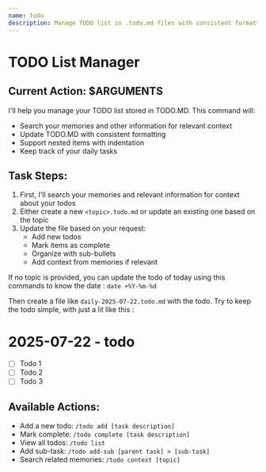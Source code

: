 ```yaml
---
name: todo
description: Manage TODO list in .todo.md files with consistent formatting and daily memory search
---
```


# TODO List Manager

## Current Action: $ARGUMENTS

I'll help you manage your TODO list stored in TODO.MD. This command will:

- Search your memories and other information for relevant context
- Update TODO.MD with consistent formatting
- Support nested items with indentation
- Keep track of your daily tasks

## Task Steps:

1. First, I'll search your memories and relevant information for context about your todos
2. Either create a new `<topic>.todo.md` or update an existing one based on the topic
3. Update the file based on your request:
   - Add new todos
   - Mark items as complete
   - Organize with sub-bullets
   - Add context from memories if relevant

If no topic is provided, you can update the todo of today using this commands to know the date : `date +%Y-%m-%d`

Then create a file like `daily-2025-07-22.todo.md` with the todo. Try to keep the todo simple, with just a lit like this :

<example>

# 2025-07-22 - todo

- [ ] Todo 1
- [ ] Todo 2
- [ ] Todo 3

</example>

## Available Actions:

- Add a new todo: `/todo add [task description]`
- Mark complete: `/todo complete [task description]`
- View all todos: `/todo list`
- Add sub-task: `/todo add-sub [parent task] > [sub-task]`
- Search related memories: `/todo context [topic]`

